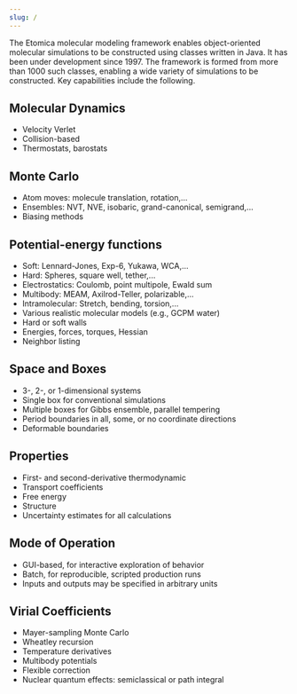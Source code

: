 ```yaml
---
slug: /
---
```

The Etomica molecular modeling framework enables object-oriented molecular simulations to be constructed using classes written in Java. It has been under development since 1997. The framework is formed from more than 1000 such classes, enabling a wide variety of simulations to be constructed. Key capabilities include the following.

## Molecular Dynamics
- Velocity Verlet
- Collision-based
- Thermostats, barostats

## Monte Carlo
- Atom moves: molecule translation, rotation,...
- Ensembles: NVT, NVE, isobaric, grand-canonical, semigrand,...
- Biasing methods

## Potential-energy functions
- Soft: Lennard-Jones, Exp-6, Yukawa, WCA,...
- Hard: Spheres, square well, tether,...
- Electrostatics: Coulomb, point multipole, Ewald sum
- Multibody: MEAM, Axilrod-Teller, polarizable,...
- Intramolecular: Stretch, bending, torsion,...
- Various realistic molecular models (e.g., GCPM water)
- Hard or soft walls
- Energies, forces, torques, Hessian
- Neighbor listing

## Space and Boxes
- 3-, 2-, or 1-dimensional systems
- Single box for conventional simulations
- Multiple boxes for Gibbs ensemble, parallel tempering
- Period boundaries in all, some, or no coordinate directions
- Deformable boundaries

## Properties
- First- and second-derivative thermodynamic
- Transport coefficients
- Free energy
- Structure
- Uncertainty estimates for all calculations

## Mode of Operation
- GUI-based, for interactive exploration of behavior
- Batch, for reproducible, scripted production runs
- Inputs and outputs may be specified in arbitrary units
 
## Virial Coefficients
- Mayer-sampling Monte Carlo
- Wheatley recursion
- Temperature derivatives
- Multibody potentials
- Flexible correction
- Nuclear quantum effects: semiclassical or path integral



